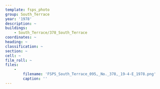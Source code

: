 ```yaml
---
template: fsps_photo
group: South_Terrace
year: '1978'
description: ~
buildings:
    - South_Terrace/378_South_Terrace
coordinates: ~
heading: ~
classification: ~
section: ~
cell: ~
film_roll: ~
files:
    -
        filename: 'FSPS_South_Terrace_095,_No._378,_19-4-E_1978.png'
        caption: ''
---
```

